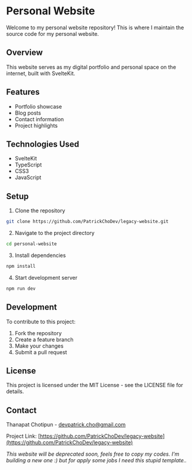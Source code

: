 # Personal Website

Welcome to my personal website repository! This is where I maintain the source code for my personal website.

## Overview

This website serves as my digital portfolio and personal space on the internet, built with SvelteKit.

## Features

- Portfolio showcase
- Blog posts
- Contact information
- Project highlights

## Technologies Used

- SvelteKit
- TypeScript
- CSS3
- JavaScript

## Setup

1. Clone the repository
```bash
git clone https://github.com/PatrickChoDev/legacy-website.git
```

2. Navigate to the project directory
```bash
cd personal-website
```

3. Install dependencies
```bash
npm install
```

4. Start development server
```bash
npm run dev
```

## Development

To contribute to this project:

1. Fork the repository
2. Create a feature branch
3. Make your changes
4. Submit a pull request

## License

This project is licensed under the MIT License - see the LICENSE file for details.

## Contact

Thanapat Chotipun - devpatrick.cho@gmail.com

Project Link: [https://github.com/PatrickChoDev/legacy-website](https://github.com/PatrickChoDev/legacy-website)

*This website will be deprecated soon, feels free to copy my codes. I'm building a new one :) but for apply some jobs I need this stupid template..*
